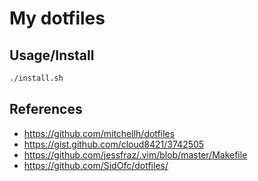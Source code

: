 # My dotfiles

## Usage/Install
```sh
./install.sh
```

## References
 * https://github.com/mitchellh/dotfiles
 * https://gist.github.com/cloud8421/3742505
 * https://github.com/jessfraz/.vim/blob/master/Makefile
 * https://github.com/SidOfc/dotfiles/
